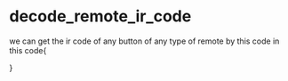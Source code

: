 # decode_remote_ir_code
we can get the ir code of any button of any type of remote by this code
in this code{
  
  }
